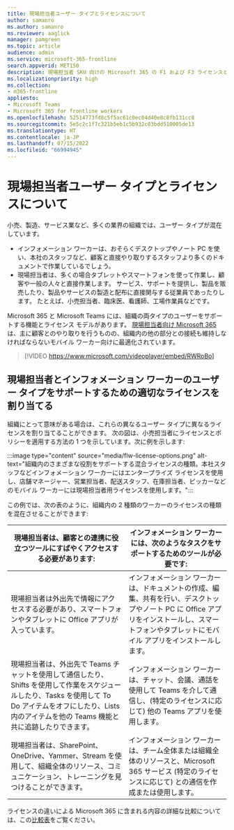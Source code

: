 ```yaml
---
title: 現場担当者ユーザー タイプとライセンスについて
author: samanro
ms.author: samanro
ms.reviewer: aaglick
manager: pamgreen
ms.topic: article
audience: admin
ms.service: microsoft-365-frontline
search.appverid: MET150
description: 現場担当者 SKU 向けの Microsoft 365 の F1 および F3 ライセンスとその内容について説明します。
ms.localizationpriority: high
ms.collection:
- m365-frontline
appliesto:
- Microsoft Teams
- Microsoft 365 for frontline workers
ms.openlocfilehash: 52514773fd8c5f5ac61c0ec04d40e8c8fb131cc8
ms.sourcegitcommit: 5e5c2c1f7c321b5eb1c5b932c03bdd510005de13
ms.translationtype: HT
ms.contentlocale: ja-JP
ms.lasthandoff: 07/15/2022
ms.locfileid: "66994945"
---
```

# <a name="understand-frontline-worker-user-types-and-licensing"></a>現場担当者ユーザー タイプとライセンスについて

小売、製造、サービス業など、多くの業界の組織では、ユーザー タイプが混在しています。

- インフォメーション ワーカーは、おそらくデスクトップやノート PC を使い、本社のスタッフなど、顧客と直接やり取りするスタッフより多くのドキュメントで作業しているでしょう。
- 現場担当者は、多くの場合タブレットやスマートフォンを使って作業し、顧客や一般の人々と直接作業します。 サービス、サポートを提供し、製品を販売したり、製品やサービスの製造と配布に直接関与する従業員であったりします。 たとえば、小売担当者、臨床医、看護師、工場作業員などです。

Microsoft 365 と Microsoft Teams には、組織の両タイプのユーザーをサポートする機能とライセンス モデルがあります。 [現場担当者向け Microsoft 365](https://www.microsoft.com/microsoft-365/enterprise/frontline) は、主に顧客とのやり取りを行うものの、組織内の他の部分との接続も維持しなければならないモバイル ワーカー向けに最適化されています。

> [!VIDEO https://www.microsoft.com/videoplayer/embed/RWRoBo]

## <a name="assign-appropriate-licenses-to-support-frontline-worker-and-information-worker-user-types"></a>現場担当者とインフォメーション ワーカーのユーザー タイプをサポートするための適切なライセンスを割り当てる

組織にとって意味がある場合は、これらの異なるユーザー タイプに異なるライセンスを割り当てることができます。 次の図は、小売担当者にライセンスとポリシーを適用する方法の 1 つを示しています。次に例を示します:

:::image type="content" source="media/flw-license-options.png" alt-text="組織内のさまざまな役割をサポートする混合ライセンスの種類。本社スタッフなどインフォメーション ワーカーにはエンタープライズ ライセンスを使用し、店舗マネージャー、営業担当者、配送スタッフ、在庫担当者、ピッカーなどのモバイル ワーカーには現場担当者用ライセンスを使用します。":::

この例では、次の表のように、組織内の 2 種類のワーカーのライセンスの種類を混在させることができます:

| 現場担当者は、顧客との連携に役立つツールにすばやくアクセスする必要があります: | インフォメーション ワーカーには、次のようなタスクをサポートするためのツールが必要です: |
| ----- | ----- |
| 現場担当者は外出先で情報にアクセスする必要があり、スマートフォンやタブレットに Office アプリが入っています。 | インフォメーション ワーカーは、ドキュメントの作成、編集、共有を行い、デスクトップやノート PC に Office アプリをインストールし、スマートフォンやタブレットにモバイル アプリをインストールします。 |
| 現場担当者は、外出先で Teams チャットを使用して通信したり、Shifts を使用して作業をスケジュールしたり、Tasks を使用して To Do アイテムをオフにしたり、Lists 内のアイテムを他の Teams 機能と共に追跡したりできます。  | インフォメーション ワーカーは、チャット、会議、通話を使用して Teams を介して通信し、(特定のライセンスに応じて) 他の Teams アプリを使用します。 |
| 現場担当者は、SharePoint、OneDrive、Yammer、Stream を使用して、組織全体のリソース、コミュニケーション、トレーニングを見つけることができます。 | インフォメーション ワーカーは、チーム全体または組織全体のリソースと、Microsoft 365 サービス (特定のライセンスに応じて) との通信を作成または使用します。 |

ライセンスの違いによる Microsoft 365 に含まれる内容の詳細な比較については、この[比較表](https://go.microsoft.com/fwlink/?linkid=2139145)をご覧ください。
